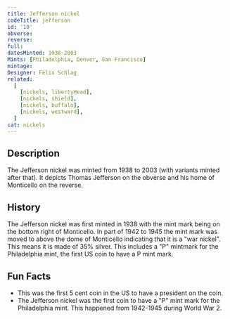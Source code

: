 ```yaml
---
title: Jefferson nickel
codeTitle: jefferson
id: '10'
obverse: 
reverse: 
full: 
datesMinted: 1938-2003
Mints: [Philadelphia, Denver, San Francisco]
mintage: 
Designer: Felix Schlag
related:
  [
    [nickels, libertyHead],
    [nickels, shield],
    [nickels, buffalo],
    [nickels, westward],
  ]
cat: nickels
---
```


## Description

The Jefferson nickel was minted from 1938 to 2003 (with variants minted after that). It depicts Thomas Jefferson on the obverse and his home of Monticello on the reverse.

## History

The Jefferson nickel was first minted in 1938 with the mint mark being on the bottom right of Monticello. In part of 1942 to 1945 the mint mark was moved to above the dome of Monticello indicating that it is a "war nickel". This means it is made of 35% silver. This includes a "P" mintmark for the Philadelphia mint, the first US coin to have a P mint mark.

## Fun Facts

- This was the first 5 cent coin in the US to have a president on the coin. 
- The Jefferson nickel was the first coin to have a "P" mint mark for the Philadelphia mint. This happened from 1942-1945 during World War 2.